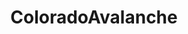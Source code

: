 ---
title: ColoradoAvalanche
crosslinks:
- youtubefactsbot
- hockey
- youtubot
- hockeyjerseys
- tmsbmeta
- livven
- NHLStreams
- hockeyplayers
- puckstreams
- stlouisblues
- wildhockey
- canucks
- u_imguralbumbot
- MassdropBot
- NewYorkIslanders
- LazyMan
- Coyotes
- Predators
- mildyinfuriating
- botwatch
---